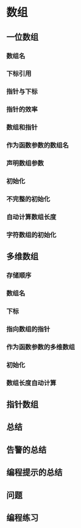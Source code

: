 # 数组
## 一位数组
### 数组名
### 下标引用
### 指针与下标
### 指针的效率
### 数组和指针
### 作为函数参数的数组名
### 声明数组参数
### 初始化
### 不完整的初始化
### 自动计算数组长度
### 字符数组的初始化
## 多维数组
### 存储顺序
### 数组名
### 下标
### 指向数组的指针
### 作为函数参数的多维数组
### 初始化
### 数组长度自动计算
## 指针数组
## 总结
## 告警的总结
## 编程提示的总结
## 问题
## 编程练习